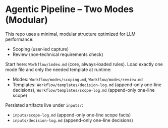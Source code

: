 # Agentic Pipeline – Two Modes (Modular)

This repo uses a minimal, modular structure optimized for LLM performance:

- Scoping (user‑led capture)
- Review (non‑technical requirements check)

Start here: `Workflow/index.md` (core, always‑loaded rules). Load exactly one mode file and only the needed template at runtime:
- Modes: `Workflow/modes/scoping.md`, `Workflow/modes/review.md`
- Templates: `Workflow/templates/decision-log.md` (append-only one-line decisions), `Workflow/templates/scope-log.md` (append-only one-line scope)

Persisted artifacts live under `inputs/`:
- `inputs/scope-log.md` (append-only one-line scope facts)
- `inputs/decision-log.md` (append-only one-line decisions)
